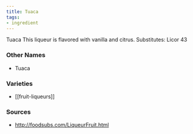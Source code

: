 ```yaml
---
title: Tuaca
tags:
- ingredient
---
```

Tuaca This liqueur is flavored with vanilla and citrus. Substitutes: Licor 43

### Other Names

* Tuaca

### Varieties

* [[fruit-liqueurs]]

### Sources
* http://foodsubs.com/LiqueurFruit.html
